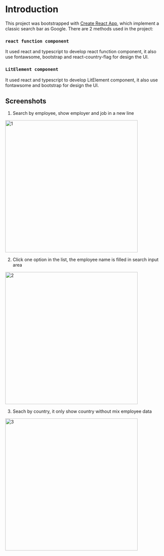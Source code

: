 # Introduction
This project was bootstrapped with [Create React App](https://github.com/facebook/create-react-app), which implement a classic search bar as Google. 
There are 2 methods used in the project:

### `react function component`
It used react and typescript to develop react function component, it also use fontawsome, bootstrap and react-country-flag for design the UI.

### `LitElement component`
It used react and typescript to develop LitElement component, it also use fontawsome and bootstrap for design the UI.

## Screenshots
1. Search by employee, show employer and job in a new line
<img width="418" alt="1" src="https://user-images.githubusercontent.com/8996725/158624810-cf83da68-9c68-478c-a0df-cf6dfb6a8e6b.PNG">

2. Click one option in the list, the employee name is filled in search input area
<img width="418" alt="2" src="https://user-images.githubusercontent.com/8996725/158624808-93d74c04-a1e9-4bff-9375-da2ca598dea3.PNG">

3. Seach by country, it only show country without mix employee data 
<img width="418" alt="3" src="https://user-images.githubusercontent.com/8996725/158624806-c046a53d-c8f4-4143-9cbd-26904104c76b.PNG">
